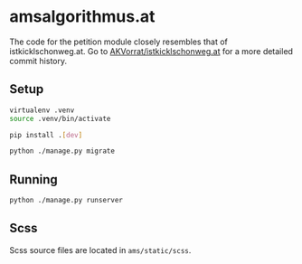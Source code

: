 # amsalgorithmus.at

The code for the petition module closely resembles that of
istkicklschonweg.at. Go to [AKVorrat/istkicklschonweg.at](https://github.com/AKVorrat/istkicklschonweg.at)
for a more detailed commit history.

## Setup

```bash
virtualenv .venv 
source .venv/bin/activate

pip install .[dev]

python ./manage.py migrate
```

## Running

```bash
python ./manage.py runserver
```

## Scss

Scss source files are located in `ams/static/scss`.
